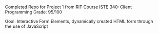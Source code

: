 Completed Repo for Project 1 from RIT Course ISTE 340: Client Programming
Grade: 95/100

Goal: Interactive Form Elements, dynamically created HTML form through the use of JavaScript
